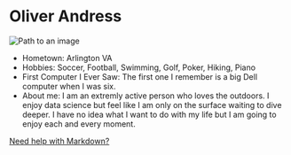 # Oliver Andress

![Path to an image](myphoto.jpg)

- Hometown: Arlington VA
- Hobbies: Soccer, Football, Swimming, Golf, Poker, Hiking, Piano
- First Computer I Ever Saw: The first one I remember is a big Dell computer when I was six.
- About me: I am an extremly active person who loves the outdoors. I enjoy data science but feel like I am only on the surface waiting to dive deeper. I have no idea what I want to do
with my life but I am going to enjoy each and every moment. 

[Need help with Markdown?](https://docs.github.com/en/get-started/writing-on-github/getting-started-with-writing-and-formatting-on-github/basic-writing-and-formatting-syntax)
